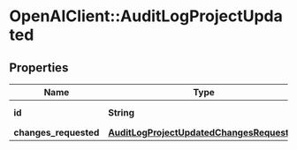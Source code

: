 # OpenAIClient::AuditLogProjectUpdated

## Properties
Name | Type | Description | Notes
------------ | ------------- | ------------- | -------------
**id** | **String** | The project ID. | [optional] 
**changes_requested** | [**AuditLogProjectUpdatedChangesRequested**](AuditLogProjectUpdatedChangesRequested.md) |  | [optional] 

